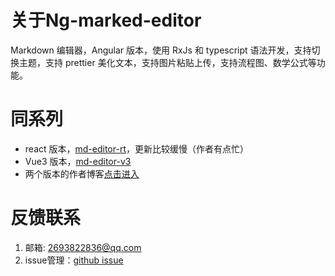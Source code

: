 # 关于Ng-marked-editor

Markdown 编辑器，Angular 版本，使用 RxJs  和 typescript 语法开发，支持切换主题，支持 prettier 美化文本，支持图片粘贴上传，支持流程图、数学公式等功能。

# 同系列

- react 版本，[md-editor-rt](https://github.com/imzbf/md-editor-rt)，更新比较缓慢（作者有点忙）
- Vue3 版本，[md-editor-v3](https://imzbf.github.io/md-editor-v3)
- 两个版本的作者博客[点击进入](https://imbf.cc/message)
# 反馈联系

1. 邮箱: [2693822836@qq.com](2693822836@qq.com)
2. issue管理：[github issue](https://github.com/JackYumg/ng-plugins/issues)